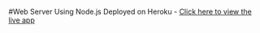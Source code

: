 #Web Server Using Node.js
Deployed on Heroku - [Click here to view the live app](https://stark-basin-88974.herokuapp.com/)
